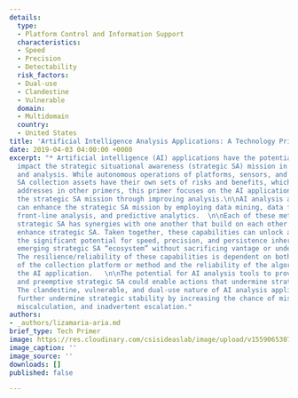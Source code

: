 ```yaml
---
details:
  type:
  - Platform Control and Information Support
  characteristics:
  - Speed
  - Precision
  - Detectability
  risk_factors:
  - Dual-use
  - Clandestine
  - Vulnerable
  domain:
  - Multidomain
  country:
  - United States
title: 'Artificial Intelligence Analysis Applications: A Technology Primer'
date: 2019-04-03 04:00:00 +0000
excerpt: "* Artificial intelligence (AI) applications have the potential to significantly
  impact the strategic situational awareness (strategic SA) mission in two key areas—operations
  and analysis. While autonomous operations of platforms, sensors, and cyber strategic
  SA collection assets have their own sets of risks and benefits, which this project
  addresses in other primers, this primer focuses on the AI applications that enhance
  the strategic SA mission through improving analysis.\n\nAI analysis applications
  can enhance the strategic SA mission by employing data mining, data fusion methods,
  front-line analysis, and predictive analytics.  \n\nEach of these methods of enhancing
  strategic SA has synergies with one another that build on each other and further
  enhance strategic SA. Taken together, these capabilities can unlock and increase
  the significant potential for speed, precision, and persistence inherent in the
  emerging strategic SA “ecosystem” without sacrificing vantage or undetectability.
  The resilience/reliability of these capabilities is dependent on both the resiliency
  of the collection platform or method and the reliability of the algorithms underlying
  the AI application.   \n\nThe potential for AI analysis tools to provide predictive
  and preemptive strategic SA could enable actions that undermine strategic stability.
  The clandestine, vulnerable, and dual-use nature of AI analysis applications could
  further undermine strategic stability by increasing the chance of misperception,
  miscalculation, and inadvertent escalation."
authors:
- _authors/lizamaria-aria.md
brief_type: Tech Primer
image: https://res.cloudinary.com/csisideaslab/image/upload/v1559065307/on-the-radar/AIAnalysisPrimer%20Formatted.pdf
image_caption: ''
image_source: ''
downloads: []
published: false

---
```

